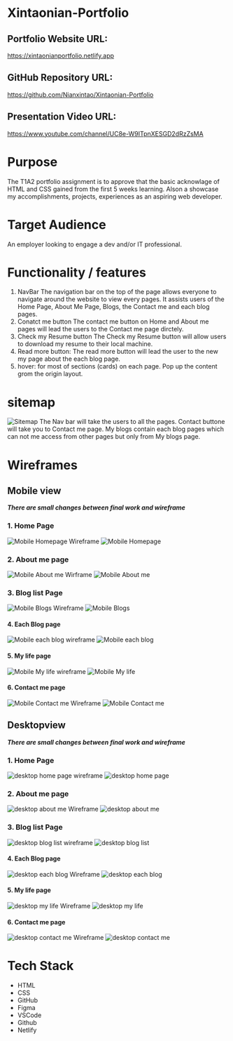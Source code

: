 # Xintaonian-Portfolio

## Portfolio Website URL: 
<https://xintaonianportfolio.netlify.app>

## GitHub Repository URL:
<https://github.com/Nianxintao/Xintaonian-Portfolio>

## Presentation Video URL:
<https://www.youtube.com/channel/UC8e-W9ITpnXESGD2dRzZsMA>

# Purpose
The T1A2 portfolio assignment is to approve that the basic acknowlage of HTML and CSS gained from the first 5 weeks learning. Alson a showcase my accomplishments, projects, experiences as an aspiring web developer.

# Target Audience
 An employer looking to engage a dev and/or IT professional.

# Functionality / features
1. NavBar
The navigation bar on the top  of the page allows everyone to navigate around the website to view every pages. It assists users of the Home Page, About Me Page, Blogs, the Contact me and each blog pages.
2. Conatct me button
The contact me button on Home and About me pages will lead the users to the Contact me page dirctely. 
3. Check my Resume button
The Check my Resume button will allow users to download my resume to their local machine.
4. Read more button:
The read more button will lead the user to the new my page about the each blog page.
5. hover: for most of sections (cards) on each page. Pop up the content grom the origin layout. 

# sitemap
![Sitemap](Asset/Sitemap.png)
The Nav bar will take the users to all the pages. 
Contact buttone will take you to Contact me page.
My blogs contain each blog pages which can not me access from other pages but only from My blogs page.

# Wireframes
## Mobile view
***There are small changes between final work and wireframe***
### 1. Home Page
![Mobile Homepage Wireframe](<Asset/Home Page (indexl.html).png>)
![Mobile Homepage](<Asset/Mobile Home page.jpg>)
### 2. About me page
![Mobile About me Wirframe](<Asset/About me (Aboutme.html).png>)
![Mobile About me](<Asset/Mobile About me.jpg>)
### 3. Blog list Page
![Mobile Blogs Wireframe](<Asset/Blogs (Blog 01 02 03 04 05.html).png>)
![Mobile Blogs](<Asset/Mobile Blog list.jpg>)
#### 4. Each Blog page
![Mobile each blog wireframe](<Asset/blog link (Blog.html).png>)
![Mobile each blog](<Asset/Mobile each blog.png>)
#### 5. My life page
![Mobile My life wireframe](<Asset/My life (mylife.html).png>)
![Mobile My life](<Asset/My life (mylife.html).png>)
#### 6. Contact me page
![Mobile Contact me Wireframe](<Asset/Contact me(Contact.html).png>)
![Mobile Contact me](<Asset/Mobile Contact me.png>)



## Desktopview
***There are small changes between final work and wireframe***
### 1. Home Page
![desktop home page wireframe](<Asset/Desktop Homepage.png>)
![desktop home page](Asset/Homepage.png)
### 2. About me page
![desktop about me Wireframe](<Asset/Desktop About me.png>)
![desktop about me](Asset/Aboutme.png)
### 3. Blog list Page
![desktop blog list wireframe](<Asset/Desktop Blogs.png>)
![desktop blog list ](Asset/blogs.png)
#### 4. Each Blog page
![desktop each blog Wireframe](<Asset/Desktop Each blog.png>)
![desktop each blog](<Asset/each blog.png>)
#### 5. My life page
![desktop my life Wireframe](<Asset/Desktop My life.png>)
![desktop my life](Asset/Mylife.png)
#### 6. Contact me page
![desktop contact me Wireframe](<Asset/Desktop Contact me.png>)
![desktop contact me](Asset/Contact.png)


# Tech Stack
- HTML
- CSS
- GitHub
- Figma
- VSCode
- Github
- Netlify


